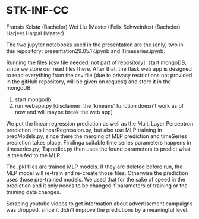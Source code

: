 # STK-INF-CC

Fransis Kolstø      (Bachelor)
Wei Liu             (Master)
Felix Schweinfest   (Bachelor)
Harjeet Harpal      (Master)

The two jupyter notebooks used in the presentation are the (only) two in this repository: presentation29.05.17.ipynb and Timeseries.ipynb.

Running the files [csv file needed, not part of repository]: start mongoDB, since we store our read files there. After that, the flask web app is designed to read everything from the csv file (due to privacy restrictions not provided in the gitHub repository, will be given on request) and store it in the mongoDB.

1) start mongodb
2) run webapp.py [disclaimer: the 'kmeans' function doesn't work as of now and will maybe break the web app]

We put the linear regression prediction as well as the Multi Layer Perceptron prediction into linearRegression.py, but also use MLP training in predModels.py, since there the merging of MLP prediction and timeSeries prediction takes place.
Findinga suitable time series parameters happens in timeseries.py; Tspredict.py then uses the found parameters to predict what  is then fed to the MLP.

The .pkl files are trained MLP models. If they are deleted before run, the MLP model will re-train and re-create those files. Otherwise the prediction uses those pre-trained models. We used that for the sake of speed in the prediction and it only needs to be changed if parameters of training or the training data changes.

Scraping youtube videos to get information about advertisement campaigns was dropped, since it didn't improve the predictions by a meaningful level.
